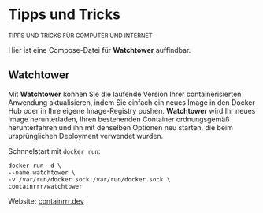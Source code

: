 # Tipps und Tricks
<small>TIPPS UND TRICKS FÜR COMPUTER UND INTERNET</small>

Hier ist eine Compose-Datei für **Watchtower** auffindbar.

## Watchtower

Mit **Watchtower** können Sie die laufende Version Ihrer containerisierten Anwendung aktualisieren, indem Sie einfach ein neues Image in den Docker Hub oder in Ihre eigene Image-Registry pushen. **Watchtower** wird Ihr neues Image herunterladen, Ihren bestehenden Container ordnungsgemäß herunterfahren und ihn mit denselben Optionen neu starten, die beim ursprünglichen Deployment verwendet wurden.

Schnnelstart mit ``docker run``:

```
docker run -d \
--name watchtower \
-v /var/run/docker.sock:/var/run/docker.sock \
containrrr/watchtower
```

Website: [containrrr.dev](https://containrrr.dev/watchtower/)
